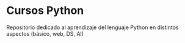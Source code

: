# Cursos Python
Repositorio dedicado al aprendizaje del lenguaje Python en distintos aspectos (básico, web, DS, AI)

